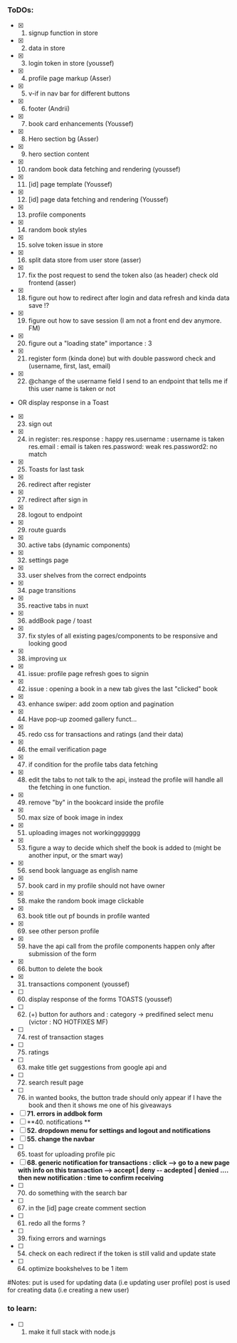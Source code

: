 ### ToDOs: 
- [x] 1. signup function in store 
- [x] 2. data in store
- [x] 3. login token in store (youssef)
- [x] 4. profile page markup (Asser)
- [x] 5. v-if in nav bar for different buttons
- [x] 6. footer (Andrii)
- [x] 7. book card enhancements (Youssef)
- [x] 8. Hero section bg (Asser)
- [x] 9. hero section content 
- [x] 10. random book data fetching and rendering (youssef)
- [x] 11. [id] page template (Youssef)
- [x] 12. [id] page data fetching and rendering (Youssef)
- [x] 13. profile components
- [x] 14. random book styles
- [x] 15. solve token issue in store
- [x] 16. split data store from user store (asser)
- [x] 17. fix the post request to send the token also (as header) check old frontend (asser)
- [x] 18. figure out how to redirect after login and data refresh and kinda data save !?
- [x] 19. figure out how to save session (I am not a front end dev anymore. FM)
- [x] 20. figure out a "loading state" importance : 3
- [x] 21. register form (kinda done) but with double password check and (username, first, last, email)
- [x] 22. @change of the username field I send to an endpoint that tells me if this user name is taken or not 
- OR display response in a Toast
- [x] 23. sign out
- [x] 24. in register: res.response : happy 
                       res.username : username is taken
                          res.email : email is taken
                          res.password: weak 
                          res.password2: no match
- [x] 25. Toasts for last task
- [x] 26. redirect after register
- [x] 27. redirect after sign in
- [x] 28. logout to endpoint 
- [x] 29. route guards 
- [x] 30. active tabs (dynamic components)
- [x] 32. settings page 
- [x] 33. user shelves from the correct endpoints 
- [x] 34. page transitions 
- [x] 35. reactive tabs in nuxt 
- [x] 36. addBook page / toast
- [x] 37. fix styles of all existing pages/components to be responsive and looking good
- [x] 38. improving ux 
- [x] 41. issue: profile page refresh goes to signin
- [x] 42. issue : opening a book in a new tab gives the last "clicked" book
- [x] 43. enhance swiper: add zoom option and pagination
- [x] 44. Have pop-up zoomed gallery funct...
- [x] 45. redo css for transactions and ratings (and their data)
- [x] 46. the email verification page 
- [x] 47. if condition for the profile tabs data fetching
- [x] 48. edit the tabs to not talk to the api, instead the profile will handle all the fetching in one function.
- [x] 49. remove "by" in the bookcard inside the profile 
- [x] 50. max size of book image in index
- [x] 51. uploading images not workinggggggg
- [x] 53. figure a way to decide which shelf the book is added to (might be another input, or the smart way)
- [x] 56. send book language as english name 
- [x] 57. book card in my profile should not have owner 
- [x] 58. make the random book image clickable
- [x] 63. book title out pf bounds in profile wanted 
- [x] 69. see other person profile 
- [x] 59. have the api call from the profile components happen only after submission of the form 
- [x] 66. button to delete the book
- [x] 31. transactions component (youssef)
- [ ] 60. display response of the forms TOASTS (youssef)
- [ ] 62. (+) button for authors and : category -> predifined select menu (victor : NO HOTFIXES MF)
- [ ] 74. rest of transaction stages 
- [ ] 75. ratings
- [ ] 63. make title get suggestions from google api and 
- [ ] 72. search result page
- [ ] 76. in wanted books, the button trade should only appear if I have the book and then it shows me one of his giveaways
- [ ] **71. errors in addbok form**
- [ ] **40. notifications **
- [ ] **52. dropdown menu for settings and logout and notifications**
- [ ] **55. change the navbar** 
- [ ] 65. toast for uploading profile pic 
- [ ] **68. generic notification for transactions : click --> go to a new page with info on this transaction --> accept | deny -- acdepted | denied .... then new notification : time to confirm receiving**
- [ ] 70. do something with the search bar 
- [ ] 67. in the [id] page create comment section
- [ ] 61. redo all the forms ?
- [ ] 39. fixing errors and warnings 
- [ ] 54. check on each redirect if the token is still valid and update state 
- [ ] 64. optimize bookshelves to be 1 item




#Notes: 
put is used for updating data (i.e updating user profile)
post is used for creating data (i.e creating a new user)


### to learn: 
- [ ] 1. make it full stack with node.js 